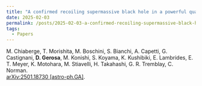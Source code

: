```yaml
---
title: "A confirmed recoiling supermassive black hole in a powerful quasar"
date: 2025-02-03
permalink: /posts/2025-02-03-a-confirmed-recoiling-supermassive-black-hole-in-a-powerful-quasar
tags:
  - Papers
---
```






M. Chiaberge, T. Morishita, M. Boschini, S. Bianchi, A. Capetti, G. Castignani, **D. Gerosa**, M. Konishi, S. Koyama, K. Kushibiki, E. Lambrides, E. T. Meyer, K. Motohara, M. Stiavelli, H. Takahashi, G. R. Tremblay, C. Norman.\
[arXiv:2501.18730 [astro-ph.GA]](https://arxiv.org/abs/2501.18730).
